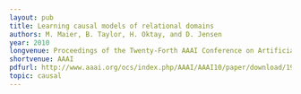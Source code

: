 ```yaml
---
layout: pub
title: Learning causal models of relational domains
authors: M. Maier, B. Taylor, H. Oktay, and D. Jensen
year: 2010
longvenue: Proceedings of the Twenty-Forth AAAI Conference on Artificial Intelligence
shortvenue: AAAI
pdfurl: http://www.aaai.org/ocs/index.php/AAAI/AAAI10/paper/download/1919/2031
topic: causal
---
```


